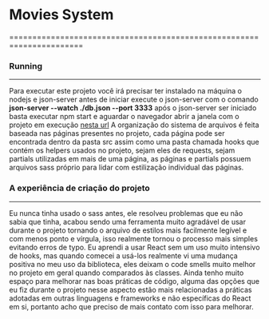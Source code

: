 # Movies System
======================================================================

### Running
---------------------------------------------------------------------------------------------------------------------------
Para executar este projeto você irá precisar ter instalado na máquina o nodejs e json-server
antes de iniciar execute o json-server com o comando **json-server --watch ./db.json --port 3333** após o json-server ser iniciado basta executar npm start e aguardar o navegador abrir a janela com o projeto em execução [nesta url](https://localhost:3000/)
A organização do sistema de arquivos é feita baseada nas páginas presentes no projeto, cada página pode ser encontrada dentro da pasta src assim como uma pasta chamada hooks que contém os helpers usados no projeto, sejam eles de requests, sejam partials utilizadas em mais de uma página, as páginas e partials possuem arquivos sass próprio para lidar com estilização individual das páginas.

### A experiência de criação do projeto
---------------------------------------------------------------------------------------------------------------------------
Eu nunca tinha usado o sass antes, ele resolveu problemas que eu não sabia que tinha, acabou sendo uma ferramenta muito agradável de usar durante o projeto tornando o arquivo de estilos mais facilmente legível e com menos ponto e vírgula, isso realmente tornou o processo mais simples evitando erros de typo.
Eu aprendi a usar React sem um uso muito intensivo de hooks, mas quando comecei a usá-los realmente vi uma mudança positiva no meu uso da biblioteca, eles deixam o code smells muito melhor no projeto em geral quando comparados às classes.
Ainda tenho muito espaço para melhorar nas boas práticas de código, alguma das opções que eu fiz durante o projeto nesse aspecto estão mais relacionadas a práticas adotadas em outras linguagens e frameworks e não específicas do React em si, portanto acho que preciso de mais contato com isso para melhorar.
